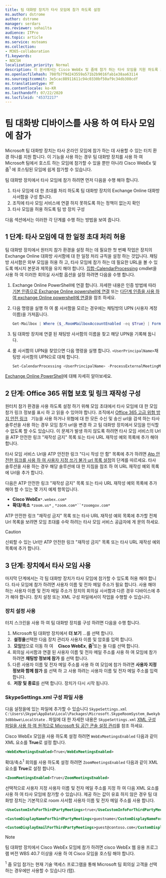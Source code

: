 ```yaml
---
title: 팀 대화방 장치가 타사 모임에 참가 하도록 설정
ms.author: dstrome
author: dstrome
manager: serdars
ms.reviewer: sohailta
audience: ITPro
ms.topic: article
ms.service: msteams
ms.collection:
- M365-collaboration
f1.keywords:
- NOCSH
localization_priority: Normal
description: 이 문서에서는 Cisco WebEx 및 줌에 참가 하는 타사 모임을 지원 하도록 조직 및 팀 대화방 장치를 구성 하는 방법에 대해 설명 합니다.
ms.openlocfilehash: 708fb7f9d243559a571b2b9016fab1e38aa63114
ms.sourcegitcommit: 3e5cac88911611c94c0330bf50af9c34db308cdf
ms.translationtype: MT
ms.contentlocale: ko-KR
ms.lasthandoff: 07/22/2020
ms.locfileid: "45372217"
---
```

# <a name="enable-teams-room-devices-to-join-third-party-meetings"></a>팀 대화방 디바이스를 사용 하 여 타사 모임에 참가

Microsoft 팀 대화방 장치는 타사 온라인 모임에 참가 하는 데 사용할 수 있는 터치 환경 하나를 지원 합니다. 이 기능을 사용 하는 경우 팀 대화방 장치를 사용 하 여 Microsoft 팀에서 호스트 하는 모임에 참가할 수 있을 뿐만 아니라 Cisco WebEx 및 줌<sup>1</sup> 에 호스팅된 모임에 쉽게 참가할 수 있습니다.

팀 대화방 장치에서 타사 모임에 참가 하려면 먼저 다음을 수행 해야 합니다.

1. 타사 모임에 대 한 초대를 처리 하도록 팀 대화방 장치의 Exchange Online 대화방 사서함을 구성 합니다.
2. 조직에 타사 모임 서비스에 연결 하지 못하도록 하는 정책이 없는지 확인
3. 타사 모임을 허용 하도록 팀 방 장치 구성

다음 섹션에서는 이러한 각 단계를 수행 하는 방법을 보여 줍니다.

## <a name="step-1-allow-calendar-invite-processing-for-third-party-meetings"></a>1 단계: 타사 모임에 대 한 일정 초대 처리 허용

팀 대화방 장치에서 원터치 참가 환경을 설정 하는 데 필요한 첫 번째 작업은 장치의 Exchange Online 대화방 사서함에 대 한 일정 처리 규칙을 설정 하는 것입니다. 채팅방 사서함은 외부 모임을 허용 하 고, 타사 모임에 참가 하는 데 필요한 URL을 볼 수 있도록 메시지 본문과 제목을 유지 해야 합니다. [집합-CalendarProcessing](https://docs.microsoft.com/powershell/module/exchange/set-calendarprocessing?view=exchange-ps.) cmdlet을 사용 하 여 이러한 회의실 사서함 옵션을 설정 하려면 다음을 수행 합니다.

1. Exchange Online PowerShell에 연결 합니다. 자세한 내용은 인증 방법에 따라 [기본 인증으로 Exchange Online powershell에 연결](https://docs.microsoft.com/powershell/exchange/connect-to-exchange-online-powershell?view=exchange-ps) 또는 [다단계 인증을 사용 하 여 exchange Online powershell에 연결](https://docs.microsoft.com/powershell/exchange/mfa-connect-to-exchange-online-powershell?view=exchange-ps)을 참조 하세요.

2. 다음 명령을 실행 하 여 룸 사서함을 모르는 경우에는 채팅방의 UPN (사용자 계정 이름)을 가져옵니다.

    ```powershell
    Get-Mailbox | Where {$_.RoomMailboxAccountEnabled -eq $True} | Format-Table Name, UserPrincipalName
    ```
3. 팀 대화방 장치에 연결 된 채팅방 사서함의 이름을 찾고 해당 UPN을 기록해 둡니다.

4. 룸 사서함의 UPN을 찾았으면 다음 명령을 실행 합니다. `<UserPrincipalName>`채팅방 사서함의 UPN으로 대체 합니다.

    ```powershell
    Set-CalendarProcessing <UserPrincipalName> -ProcessExternalMeetingMessages $True -DeleteComments $False -DeleteSubject $False
    ```

[Exchange Online PowerShell](https://docs.microsoft.com/powershell/exchange/exchange-online-powershell?view=exchange-ps)에 대해 자세히 알아보세요.

## <a name="step-2-configure-office-365-threat-protection-and-link-rewrite"></a>2 단계: Office 365 위협 보호 및 링크 재작성 구성

원터치 참가 환경을 사용 하도록 설정 하기 위해 모임 초대에서 타사 모임에 대 한 모임 참가 링크 정보를 표시 하 고 읽을 수 있어야 합니다. 조직에서 [Office 365 고급 위협 방지 안전 링크](https://docs.microsoft.com/microsoft-365/security/office-365-security/atp-safe-links)   기능을 사용 하거나 위협에 대 한 모든 수신 및 송신 url을 검색 하는 타사 솔루션을 사용 하는 경우 모임 참가 url을 변경 하 고 팀 대화방 장치에서 모임을 인식할 수 없도록 할 수도 있습니다. 이 문제가 발생 하지 않도록 하려면 타사 모임 서비스의 Url을 ATP 안전한 링크 "재작성 금지" 목록 또는 타사 URL 재작성 예외 목록에 추가 해야 합니다.

타사 모임 서비스 Url을 ATP 안전한 링크 "다시 작성 안 함" 목록에 추가 하려면 [Atp 안전한 링크를 사용 하 여 사용자 지정 쓰기 불가 url 목록 설정](https://docs.microsoft.com/microsoft-365/security/office-365-security/set-up-a-custom-do-not-rewrite-urls-list-with-atp?view=o365-worldwide)의 단계를 따르세요. 타사 솔루션을 사용 하는 경우 해당 솔루션에 대 한 지침을 참조 하 여 URL 재작성 예외 목록에 Url을 추가 합니다.

다음은 ATP 안전한 링크 "재작성 금지" 목록 또는 타사 URL 재작성 예외 목록에 추가 해야 할 수 있는 몇 가지 예제 항목입니다.

- **Cisco WebEx**`*.webex.com*`
- **확대/축소** `*zoom.us*` , `*zoom.com*``*zoomgov.com*`

ATP 안전한 링크 "재작성 금지" 목록 또는 타사 URL 재작성 예외 목록에 추가할 전체 Url 목록을 보려면 모임 초대를 수락 하려는 타사 모임 서비스 공급자에 게 문의 하세요. 

> [!CAUTION]
> 신뢰할 수 있는 Url만 ATP 안전한 링크 "재작성 금지" 목록 또는 타사 URL 재작성 예외 목록에 추가 합니다.

## <a name="step-3-enable-third-party-meetings-on-device"></a>3 단계: 장치에서 타사 모임 사용

마지막 단계에서는 각 팀 대화방 장치가 타사 모임에 참가할 수 있도록 허용 해야 합니다. 타사 모임에 참가 하려면 사용자 이름 및 전자 메일 주소가 필요 합니다. 사용 해야 하는 사용자 이름 및 전자 메일 주소가 장치의 회의실 사서함과 다른 경우 디바이스에 추가 해야 합니다. 장치 설정 또는 XML 구성 파일에서이 작업을 수행할 수 있습니다.

### <a name="use-device-settings"></a>장치 설정 사용

터치 스크린을 사용 하 여 팀 대화방 장치를 구성 하려면 다음을 수행 합니다.

1. Microsoft 팀 대화방 장치에서 **더 보기** ...를 선택 합니다.
2.  **설정을**선택한 다음 장치 관리자 사용자 이름 및 암호를 입력 합니다.
3.  **모임**탭으로 이동 하 여    **Cisco WebEx**, **줌**<sup>1</sup>또는 둘 다를 선택 합니다.
4. 회의실 사서함과 연결 된 사용자 이름 및 전자 메일 주소를 사용 하 여 모임에 참가 하려면 **채팅방 정보에 참가** 를 선택 합니다.
5. 다른 사용자 이름 및 전자 메일 주소를 사용 하 여 모임에 참가 하려면 **사용자 지정 정보와 함께 참가** 를 선택 하 고 사용 하려는 사용자 이름 및 전자 메일 주소를 입력 합니다.
6.  **저장 및 종료**를 선택 합니다. 장치가 다시 시작 됩니다.

### <a name="use-the-skypesettingsxml-configuration-file"></a>SkypeSettings.xml 구성 파일 사용

다음 설정을에 있는 파일에 추가할 수 있습니다 `SkypeSettings.xml` `C:\Users\Skype\AppData\Local\Packages\Microsoft.SkypeRoomSystem_8wekyb3d8bbwe\LocalState` . 파일에 대 한 자세한 내용은 `SkypeSettings.xml` [XML 구성 파일을 사용 하 여 원격으로 Microsoft 팀 공간 콘솔 설정 관리](xml-config-file.md)를 참조 하세요.

Cisco WebEx 모임을 사용 하도록 설정 하려면 `WebExMeetingsEnabled` 다음과 같이 XML 요소를 **True**로 설정 합니다.

```xml
<WebExMeetingsEnabled>True</WebExMeetingsEnabled>
```

확대/축소<sup>1</sup> 회의를 사용 하도록 설정 하려면 `ZoomMeetingsEnabled` 다음과 같이 XML 요소를 **True**로 설정 합니다.

```xml
<ZoomMeetingsEnabled>True</ZoomMeetingsEnabled>
```

선택적으로 사용자 지정 사용자 이름 및 전자 메일 주소를 지정 하 여 다음 XML 요소를 사용 하 여 타사 모임에 참가할 수 있습니다. 제공 하는 값이 유효 하지 않은 경우 팀 대화방 장치는 기본적으로 room 사서함 사용자 이름 및 전자 메일 주소를 사용 합니다.

```xml
<UseCustomInfoForThirdPartyMeetings>true</UseCustomInfoForThirdPartyMeetings>

<CustomDisplayNameForThirdPartyMeetings>guestname</CustomDisplayNameForThirdPartyMeetings>

<CustomDisplayEmailForThirdPartyMeetings>guest@contoso.com</CustomDisplayEmailForThirdPartyMeetings>
```

> [!NOTE]
> 팀 대화방 장치에서 Cisco WebEx 모임에 참가 하려면 cisco WebEx 웹 응용 프로그램 버전 WBS 40.7 이상을 사용 하 여 Cisco 모임을 호스팅 해야 합니다.

<sup>1</sup> 줌 모임 참가는 현재 기술 액세스 프로그램을 통해 Microsoft 팀 회의실 고객을 선택 하는 경우에만 사용할 수 있습니다 (탭).
